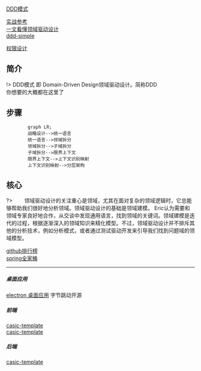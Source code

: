 [DDD模式](https://www.cnblogs.com/wayfarer/archive/2010/06/30/1768694.html ':target=_block domain driver desgin')

[实战参考](https://www.cnblogs.com/yubaolee/p/Catalogue.html ':target=_block domain driver desgin')     
[一文看懂领域驱动设计](https://zhuanlan.zhihu.com/p/347603268 ':target=_block domain driver desgin')  
[ddd-simple](https://github.com/citerus/dddsample-core ':target=_block domain driver desgin')

[权限设计](http://demo.openauth.me:1803/#/login ':target=_block domain driver desgin')

## 简介    
 
!> DDD模式 即 Domain-Driven Design领域驱动设计。简称DDD    
你想要的大概都在这里了
## 步骤

```mermaid
        graph LR;
        战略设计-->统一语言
        统一语言-->领域拆分
        领域拆分-->子域拆分
        子域拆分-->限界上下文
        限界上下文-->上下文识别映射
        上下文识别映射-->分层架构
```
## 核心
?> &emsp;&emsp;领域驱动设计的关注重心是领域，尤其在面对复杂的领域逻辑时，它总能够帮助我们很好地分析领域。领域驱动设计的基础是领域建模。 
Eric认为需要和领域专家良好地合作，从交谈中发现通用语言，找到领域的关键词。领域建模是迭代的过程，根据逐渐深入的领域知识来精化模型。不过，领域驱动设计并不排斥其他的分析技术，例如分析模式，或者通过测试驱动开发来引导我们找到问题域的领域模型。

[github排行榜](https://www.githubs.cn/top/Java ':target=_block github排行榜')    
[spring全家桶](https://spring.io/projects/spring-cloud-consul#samples "spring全家桶") 
*****
##### 桌面应用
[electron 桌面应用](http://www.electronjs.org/docs ':crossorgin')  字节跳动开源
##### 前端
[casic-template](https://github.com/liwenhao666/casic-template ':crossorgin')   
[casic-template](http://www.electronjs.org/docs ':crossorgin')      

##### 后端
[casic-template](https://github.com/liwenhao666/casic-template ':crossorgin')  
